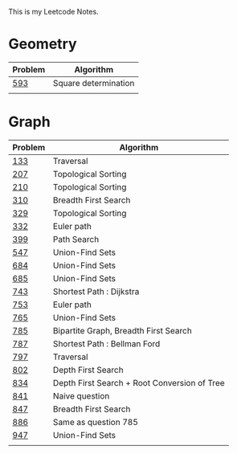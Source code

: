 This is my Leetcode Notes.

# Geometry
| Problem | Algorithm |
|---|---|
| [593](problem/593.md) | Square determination |
|||

# Graph
| Problem | Algorithm |
|---|---|
| [133](problem/133.md) | Traversal |
| [207](problem/207.md) | Topological Sorting |
| [210](problem/210.md) | Topological Sorting |
| [310](problem/310.md) | Breadth First Search |
| [329](problem/329.md) | Topological Sorting |
| [332](problem/332.md) | Euler path |
| [399](problem/399.md) | Path Search |
| [547](problem/547.md) | Union-Find Sets |
| [684](problem/684.md) | Union-Find Sets |
| [685](problem/685.md) | Union-Find Sets |
| [743](problem/743.md) | Shortest Path : Dijkstra |
| [753](problem/753.md) | Euler path |
| [765](problem/765.md) | Union-Find Sets |
| [785](problem/785.md) | Bipartite Graph, Breadth First Search |
| [787](problem/787.md) | Shortest Path : Bellman Ford |
| [797](problem/797.md) | Traversal |
| [802](problem/802.md) | Depth First Search |
| [834](problem/834.md) | Depth First Search + Root Conversion of Tree |
| [841](problem/841.md) | Naive question |
| [847](problem/847.md) | Breadth First Search |
| [886](problem/886.md) | Same as question 785|
| [947](problem/947.md) | Union-Find Sets|
|||